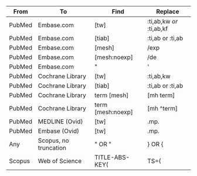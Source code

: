 
| From  | To | Find | Replace |
| ---- | -- | ---- | ------- |
| PubMed | Embase.com  | [tw] | :ti,ab,kw *or* :ti,ab,kf |
| PubMed | Embase.com  | [tiab] | :ti,ab or :ti,ab |
| PubMed | Embase.com  | [mesh] | /exp |
| PubMed | Embase.com  | [mesh:noexp] | /de |
| PubMed | Embase.com  | " | ' |
| PubMed | Cochrane Library  | [tw] | :ti,ab,kw |
| PubMed | Cochrane Library  | [tiab] | :ti,ab or :ti,ab |
| PubMed | Cochrane Library | term [mesh] | [mh term] |
| PubMed | Cochrane Library  | term [mesh:noexp] | [mh ^term]|
| PubMed | MEDLINE (Ovid) | [tw] | .mp. |
| PubMed | Embase (Ovid) | [tw] | .mp. |
| Any | Scopus, no truncation | " OR " | } OR { |
| Scopus | Web of Science | TITLE-ABS-KEY( | TS=( |




